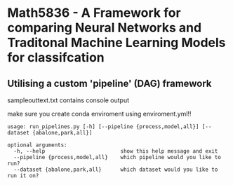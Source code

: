 # Math5836 - A Framework for comparing Neural Networks and Traditonal Machine Learning Models for classifcation
## Utilising a custom 'pipeline' (DAG) framework

sampleouttext.txt contains console output

make sure you create conda enviroment using enviroment.yml!!



    usage: run_pipelines.py [-h] [--pipeline {process,model,all}] [--dataset {abalone,park,all}]
    
    optional arguments:
      -h, --help                        show this help message and exit
      --pipeline {process,model,all}    which pipeline would you like to run?
      --dataset {abalone,park,all}      which dataset would you like to run it on?